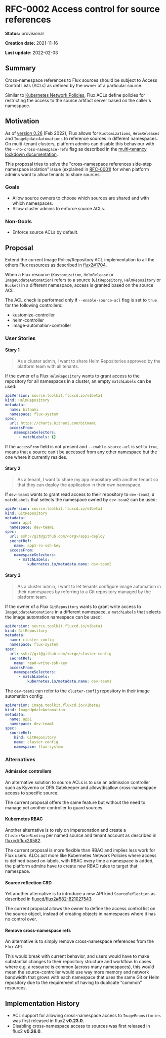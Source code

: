 # RFC-0002 Access control for source references

**Status:** provisional

**Creation date:** 2021-11-16

**Last update:** 2022-02-03

## Summary

Cross-namespace references to Flux sources should be subject to
Access Control Lists (ACLs) as defined by the owner of a particular source.

Similar to [Kubernetes Network Policies](https://kubernetes.io/docs/concepts/services-networking/network-policies/),
Flux ACLs define policies for restricting the access to the source artifact server based on the
caller's namespace.

## Motivation

As of [version 0.26](https://github.com/fluxcd/flux2/releases/tag/v0.26.0) (Feb 2022),
Flux allows for `Kustomizations`, `HelmReleases` and `ImageUpdateAutomations` to reference sources in different namespaces.
On multi-tenant clusters, platform admins can disable this behaviour with the `--no-cross-namespace-refs` flag
as described in the [multi-tenancy lockdown documentation](https://fluxcd.io/docs/installation/#multi-tenancy-lockdown).

This proposal tries to solve the "cross-namespace references side-step namespace isolation" issue (explained in
[RFC-0001](https://github.com/fluxcd/flux2/tree/main/rfcs/0001-authorization#cross-namespace-references-side-step-namespace-isolation))
for when platform admins want to allow tenants to share sources.

### Goals

- Allow source owners to choose which sources are shared and with which namespaces.
- Allow cluster admins to enforce source ACLs.

### Non-Goals

- Enforce source ACLs by default. 

## Proposal

Extend the current Image Policy/Repository ACL implementation to all the others Flux resources
as described in [flux2#1704](https://github.com/fluxcd/flux2/issues/1704).

When a Flux resource (`Kustomization`, `HelmRelease` or `ImageUpdateAutomation`)
refers to a source (`GitRepository`, `HelmRepository` or `Bucket`) in a different namespace,
access is granted based on the source ACL.

The ACL check is performed only if `--enable-source-acl` flag is set to `true` for the following controllers:

- kustomize-controller
- helm-controller
- image-automation-controller

### User Stories

#### Story 1

> As a cluster admin, I want to share Helm Repositories approved by the platform team with all tenants.

If the owner of a Flux `HelmRepository` wants to grant access to the repository for all namespaces in a cluster,
an empty `matchLabels` can be used:

```yaml
apiVersion: source.toolkit.fluxcd.io/v1beta1
kind: HelmRepository
metadata:
  name: bitnami
  namespace: flux-system
spec:
  url: https://charts.bitnami.com/bitnami
  accessFrom:
    namespaceSelectors:
      - matchLabels: {}
```

If the `accessFrom` field is not present and `--enable-source-acl` is set to `true`,
means that a source can't be accessed from any other namespace but the one where it currently resides.

#### Story 2

> As a tenant, I want to share my app repository with another tenant
> so that they can deploy the application in their own namespace.

If `dev-team1` wants to grant read access to their repository to `dev-team2`,
a `matchLabels` that selects the namespace owned by `dev-team2` can be used:

```yaml
apiVersion: source.toolkit.fluxcd.io/v1beta1
kind: GitRepository
metadata:
  name: app1
  namespace: dev-team1
spec:
  url: ssh://git@github.com/<org>/app1-deploy
  secretRef:
    name: app1-ro-ssh-key
  accessFrom:
    namespaceSelectors:
      - matchLabels:
          kubernetes.io/metadata.name: dev-team2
```

#### Story 3

> As a cluster admin, I want to let tenants configure image automation in their namespaces by
> referring to a Git repository managed by the platform team.

If the owner of a Flux `GitRepository` wants to grant write access to `ImageUpdateAutomations` in a different namespace,
a `matchLabels` that selects the image automation namespace can be used:

```yaml
apiVersion: source.toolkit.fluxcd.io/v1beta1
kind: GitRepository
metadata:
  name: cluster-config
  namespace: flux-system
spec:
  url: ssh://git@github.com/<org>/cluster-config
  secretRef:
    name: read-write-ssh-key
  accessFrom:
    namespaceSelectors:
      - matchLabels:
          kubernetes.io/metadata.name: dev-team1
```

The `dev-team1` can refer to the `cluster-config` repository in their image automation config:

```yaml
apiVersion: image.toolkit.fluxcd.io/v1beta1
kind: ImageUpdateAutomation
metadata:
  name: app1
  namespace: dev-team1
spec:
  sourceRef:
    kind: GitRepository
    name: cluster-config
    namespace: flux-system
```

### Alternatives

#### Admission controllers

An alternative solution to source ACLs is to use an admission controller such as Kyverno or OPA Gatekeeper
and allow/disallow cross-namespace access to specific source.

The current proposal offers the same feature but without the need to manage yet another controller to guard
sources.

#### Kubernetes RBAC

Another alternative is to rely on impersonation and create a `ClusterRoleBinding` per named source and tenant account
as described in [fluxcd/flux2#582](https://github.com/fluxcd/flux2/pull/582). 

The current proposal is more flexible than RBAC and implies less work for Flux users. ALCs act more like
Kubernetes Network Policies where access is defined based on labels, with RBAC every time a namespace is added,
the platform admins have to create new RBAC rules to target that namespace.

#### Source reflection CRD

Yet another alternative is to introduce a new API kind `SourceReflection` as described in
[fluxcd/flux2#582-821027543](https://github.com/fluxcd/flux2/pull/582#issuecomment-821027543).

The current proposal allows the owner to define the access control list on the source object, instead
of creating objects in namespaces where it has no control over.

#### Remove cross-namespace refs

An alternative is to simply remove cross-namespace references from the Flux API.

This would break with current behavior, and users would have to make substantial changes to their
repository structure and workflow. In cases where e.g. a resource is common (across many namespaces),
this would mean the source-controller would use way more memory and network bandwidth that grows with
each namespace that uses the same Git or Helm repository due to the requirement of having to duplicate
"common" resources.

## Implementation History

- ACL support for allowing cross-namespace access to `ImageRepositories` was first released in flux2 **v0.23.0**.
- Disabling cross-namespace access to sources was first released in flux2 **v0.26.0**.
